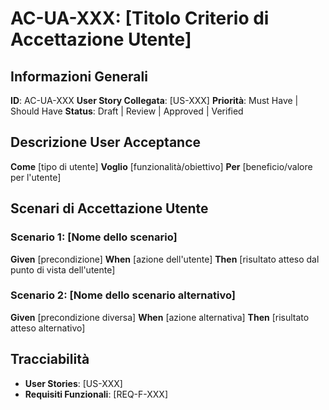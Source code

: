 # AC-UA-XXX: [Titolo Criterio di Accettazione Utente]

## Informazioni Generali

**ID**: AC-UA-XXX
**User Story Collegata**: [US-XXX]
**Priorità**: Must Have | Should Have
**Status**: Draft | Review | Approved | Verified

## Descrizione User Acceptance

**Come** [tipo di utente]
**Voglio** [funzionalità/obiettivo]
**Per** [beneficio/valore per l'utente]

## Scenari di Accettazione Utente

### Scenario 1: [Nome dello scenario]

**Given** [precondizione]
**When** [azione dell'utente]
**Then** [risultato atteso dal punto di vista dell'utente]

### Scenario 2: [Nome dello scenario alternativo]

**Given** [precondizione diversa]
**When** [azione alternativa]
**Then** [risultato atteso alternativo]

## Tracciabilità

- **User Stories**: [US-XXX]
- **Requisiti Funzionali**: [REQ-F-XXX]
